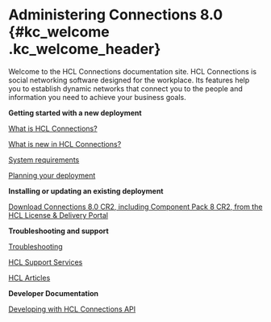 # Administering Connections 8.0 {#kc_welcome .kc_welcome_header}

Welcome to the HCL Connections documentation site. HCL Connections is social networking software designed for the workplace. Its features help you to establish dynamic networks that connect you to the people and information you need to achieve your business goals.

**Getting started with a new deployment**  


[What is HCL Connections?](https://opensource.hcltechsw.com/connections-doc/admin/overview/c_what_is_lc.html)

[What is new in HCL Connections?](https://opensource.hcltechsw.com/connections-doc/admin/overview/i_ovr_r_whats_new_cr1.html)

[System requirements](https://opensource.hcltechsw.com/connections-doc/admin/plan/r_install_prerqs.html)

[Planning your deployment](https://opensource.hcltechsw.com/connections-doc/admin/plan/c_installation_overview.html)

**Installing or updating an existing deployment**  


[Download Connections 8.0 CR2, including Component Pack 8 CR2, from the HCL License & Delivery Portal](https://hclsoftware.flexnetoperations.com/flexnet/operationsportal/entitledDownloadFile.action?downloadPkgId=HCL_Connections_7.0&orgId=HCL&fromRecentFile=false&fromRecentPkg=false&fromDL=true)

**Troubleshooting and support**  


[Troubleshooting](https://opensource.hcltechsw.com/connections-doc/admin/troubleshoot/ts_c_welcome.html)

[HCL Support Services](https://support.hcltechsw.com/)

[HCL Articles](https://support.hcltechsw.com/)

**Developer Documentation**  


[Developing with HCL Connections API](https://opensource.hcltechsw.com/connections-doc/admin/develop/dev_intro.html)

